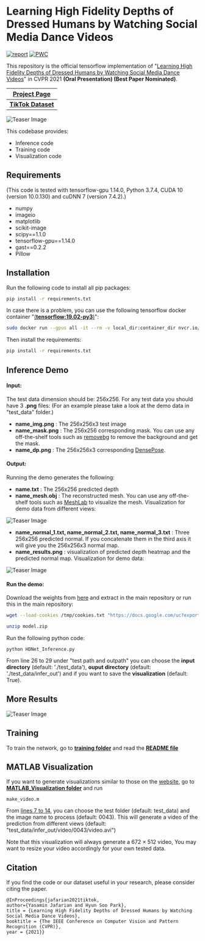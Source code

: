 # Learning High Fidelity Depths of Dressed Humans by Watching Social Media Dance Videos

[![report](https://img.shields.io/badge/arxiv-report-red)](https://arxiv.org/abs/2103.03319)
[![PWC](https://img.shields.io/badge/PWC-report-blue)](https://paperswithcode.com/paper/learning-high-fidelity-depths-of-dressed)

This repository is the official tensorflow implementation of "[Learning High Fidelity Depths of Dressed Humans by Watching Social Media Dance Videos](https://arxiv.org/abs/2103.03319)" in CVPR 2021 **(Oral Presentation) (Best Paper Nominated)**.

| [**Project Page**](https://www.yasamin.page/hdnet_tiktok)  | 
| ------------- | 
| [**TikTok Dataset**](https://www.yasamin.page/hdnet_tiktok#h.jr9ifesshn7v) | 


![Teaser Image](https://github.com/yasaminjafarian/HDNet_TikTok/blob/main/figures/TikTok1.gif)

This codebase provides: 
- Inference code          
- Training code           
- Visualization code      

## Requirements
(This code is tested with tensorflow-gpu 1.14.0, Python 3.7.4, CUDA 10 (version 10.0.130) and cuDNN 7 (version 7.4.2).)
- numpy
- imageio
- matplotlib
- scikit-image
- scipy==1.1.0
- tensorflow-gpu==1.14.0
- gast==0.2.2
- Pillow

## Installation

Run the following code to install all pip packages:
```sh
pip install -r requirements.txt 
```
In case there is a problem, you can use the following tensorflow docker container "[(**tensorflow:19.02-py3**)](https://docs.nvidia.com/deeplearning/frameworks/tensorflow-release-notes/running.html)":
```sh
sudo docker run --gpus all -it --rm -v local_dir:container_dir nvcr.io/nvidia/tensorflow:19.02-py3
```
Then install the requirements:
```sh
pip install -r requirements.txt 
```
## Inference Demo

#### Input:
The test data dimension should be: 256x256. For any test data you should have 3 **.png** files: (For an example please take a look at the demo data in "test_data" folder.)
- **name_img.png**  : The 256x256x3 test image 
- **name_mask.png** : The 256x256 corresponding mask. You can use any off-the-shelf tools such as [removebg](https://www.remove.bg/) to remove the background and get the mask. 
- **name_dp.png**   : The 256x256x3 corresponding [DensePose](http://densepose.org/). 

#### Output:
Running the demo generates the following:
- **name.txt**  : The 256x256 predicted depth
- **name_mesh.obj** : The reconstructed mesh. You can use any off-the-shelf tools such as [MeshLab](https://www.meshlab.net/) to visualize the mesh. Visualization for demo data from different views:

![Teaser Image](https://github.com/yasaminjafarian/HDNet_TikTok/blob/main/figures/mesh2.png)
- **name_normal_1.txt, name_normal_2.txt, name_normal_3.txt**   : Three 256x256 predicted normal. If you concatenate them in the third axis it will give you the 256x256x3 normal map.
- **name_results.png**  : visualization of predicted depth heatmap and the predicted normal map. Visualization for demo data:

![Teaser Image](https://github.com/yasaminjafarian/HDNet_TikTok/blob/main/figures/0043_results.png)

#### Run the demo:
Download the weights from [here](https://drive.google.com/file/d/1UOHkmwcWpwt9r11VzOCa_CVamwHVaobV/view?usp=sharing) and extract in the main repository or run this in the main repository:
```sh
wget --load-cookies /tmp/cookies.txt "https://docs.google.com/uc?export=download&confirm=$(wget --quiet --save-cookies /tmp/cookies.txt --keep-session-cookies --no-check-certificate 'https://docs.google.com/uc?export=download&id=1UOHkmwcWpwt9r11VzOCa_CVamwHVaobV' -O- | sed -rn 's/.*confirm=([0-9A-Za-z_]+).*/\1\n/p')&id=1UOHkmwcWpwt9r11VzOCa_CVamwHVaobV" -O model.zip && rm -rf /tmp/cookies.txt

unzip model.zip
```
Run the following python code:
```
python HDNet_Inference.py
```
From line 26 to 29 under "test path and outpath" you can choose the **input directory** (default: './test_data'), **ouput directory** (default: './test_data/infer_out') and if you want to save the **visualization** (default: True).

## More Results
![Teaser Image](https://github.com/yasaminjafarian/HDNet_TikTok/blob/main/figures/TikTok2.gif)

## Training
To train the network, go to [**training folder**](https://github.com/yasaminjafarian/HDNet_TikTok/tree/main/training) and read the [**README file**](https://github.com/yasaminjafarian/HDNet_TikTok/blob/main/training/README.md)

## MATLAB Visualization
If you want to generate visualizations similar to those on the [website](https://www.yasamin.page/hdnet_tiktok#h.8chqn9lk871f), go to [**MATLAB_Visualization folder**](https://github.com/yasaminjafarian/HDNet_TikTok/tree/main/MATLAB_Visualization) and run
```
make_video.m
```
From [lines 7 to 14](https://github.com/yasaminjafarian/HDNet_TikTok/blob/main/MATLAB_Visualization/make_video.m#L7), you can choose the test folder (default: test_data) and the image name to process (default: 0043). This will generate a video of the prediction from different views (default: "test_data/infer_out/video/0043/video.avi")

Note that this visualization will always generate a 672 × 512 video, You may want to resize your video accordingly for your own tested data.

## Citation
If you find the code or our dataset useful in your research, please consider citing the paper.

```
@InProceedings{jafarian2021tiktok,
author={Yasamin Jafarian and Hyun Soo Park},
title = {Learning High Fidelity Depths of Dressed Humans by Watching Social Media Dance Videos},
booktitle = {The IEEE Conference on Computer Vision and Pattern Recognition (CVPR)},
year = {2021}}
```
